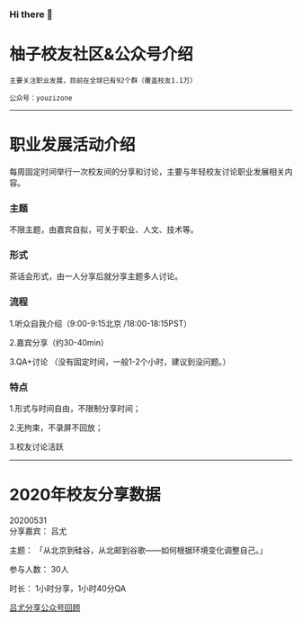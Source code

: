### Hi there 👋

<!--
**BUPTyouzi/BUPTyouzi** is a ✨ _special_ ✨ repository because its `README.md` (this file) appears on your GitHub profile.

Here are some ideas to get you started:

- 🔭 I’m currently working on ...
- 🌱 I’m currently learning ...
- 👯 I’m looking to collaborate on ...
- 🤔 I’m looking for help with ...
- 💬 Ask me about ...
- 📫 How to reach me: ...
- 😄 Pronouns: ...
- ⚡ Fun fact: ...
-->

# 柚子校友社区&公众号介绍		
	主要关注职业发展，目前在全球已有92个群（覆盖校友1.1万）	
	
	公众号：youzizone	


---
# 职业发展活动介绍
每周固定时间举行一次校友间的分享和讨论，主要与年轻校友讨论职业发展相关内容。
### 主题
不限主题，由嘉宾自拟，可关于职业、人文、技术等。
### 形式
茶话会形式，由一人分享后就分享主题多人讨论。
### 流程
1.听众自我介绍（9:00-9:15北京 /18:00-18:15PST）

2.嘉宾分享（约30-40min）

3.QA+讨论 （没有固定时间，一般1-2个小时，建议到没问题。）
### 特点
1.形式与时间自由，不限制分享时间；

2.无拘束，不录屏不回放；

3.校友讨论活跃


---
# 2020年校友分享数据

20200531	
分享嘉宾：	吕尤
	
主题：	「从北京到硅谷，从北邮到谷歌——如何根据环境变化调整自己。」
	
参与人数：	30人
	
时长：	1小时分享，1小时40分QA
	
[吕尤分享公众号回顾](https://mp.weixin.qq.com/s/gge7XEJIYvPtddeOnWqiJQ)
	


